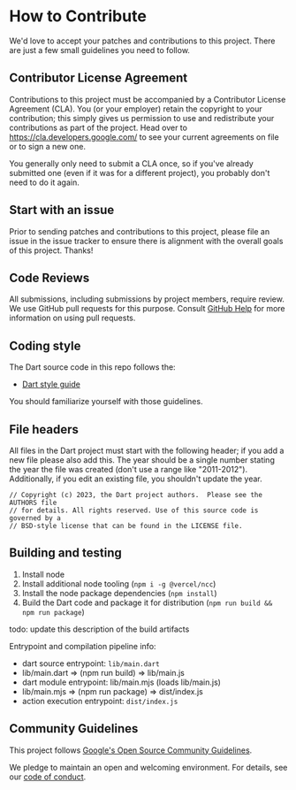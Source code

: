 # How to Contribute

We'd love to accept your patches and contributions to this project. There are
just a few small guidelines you need to follow.

## Contributor License Agreement

Contributions to this project must be accompanied by a Contributor License
Agreement (CLA). You (or your employer) retain the copyright to your
contribution; this simply gives us permission to use and redistribute your
contributions as part of the project. Head over to
<https://cla.developers.google.com/> to see your current agreements on file or
to sign a new one.

You generally only need to submit a CLA once, so if you've already submitted one
(even if it was for a different project), you probably don't need to do it
again.

## Start with an issue

Prior to sending patches and contributions to this project, please file an issue
in the issue tracker to ensure there is alignment with the overall goals of this
project. Thanks!

## Code Reviews

All submissions, including submissions by project members, require review. We
use GitHub pull requests for this purpose. Consult
[GitHub Help](https://help.github.com/articles/about-pull-requests/) for more
information on using pull requests.

## Coding style

The Dart source code in this repo follows the:

  * [Dart style guide](https://dart.dev/guides/language/effective-dart/style)

You should familiarize yourself with those guidelines.

## File headers

All files in the Dart project must start with the following header; if you add a
new file please also add this. The year should be a single number stating the
year the file was created (don't use a range like "2011-2012"). Additionally, if
you edit an existing file, you shouldn't update the year.

    // Copyright (c) 2023, the Dart project authors.  Please see the AUTHORS file
    // for details. All rights reserved. Use of this source code is governed by a
    // BSD-style license that can be found in the LICENSE file.

## Building and testing

1. Install node
1. Install additional node tooling (`npm i -g @vercel/ncc`)
1. Install the node package dependencies (`npm install`)
1. Build the Dart code and package it for distribution
   (`npm run build && npm run package`)

todo: update this description of the build artifacts

Entrypoint and compilation pipeline info:
- dart source entrypoint: `lib/main.dart`
- lib/main.dart => (npm run build) => lib/main.js
- dart module entrypoint: lib/main.mjs (loads lib/main.js)
- lib/main.mjs => (npm run package) => dist/index.js
- action execution entrypoint: `dist/index.js`

## Community Guidelines

This project follows
[Google's Open Source Community Guidelines](https://opensource.google/conduct/).

We pledge to maintain an open and welcoming environment. For details, see our
[code of conduct](https://dart.dev/code-of-conduct).
